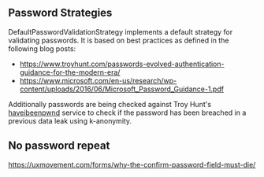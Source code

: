 ## Password Strategies


DefaultPasswordValidationStrategy implements a default strategy for validating passwords. It is based on best
practices as defined in the following blog posts:

- https://www.troyhunt.com/passwords-evolved-authentication-guidance-for-the-modern-era/
- https://www.microsoft.com/en-us/research/wp-content/uploads/2016/06/Microsoft_Password_Guidance-1.pdf

Additionally passwords are being checked against Troy Hunt's
[haveibeenpwnd](https://haveibeenpwned.com/API/v2#SearchingPwnedPasswordsByRange) service to check if the
password has been breached in a previous data leak using k-anonymity.


## No password repeat

https://uxmovement.com/forms/why-the-confirm-password-field-must-die/

